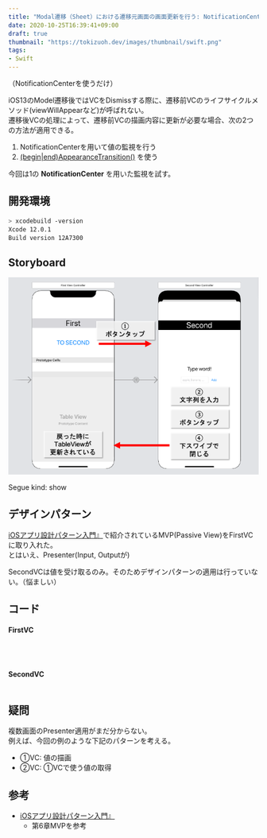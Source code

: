```yaml
---
title: "Modal遷移（Sheet）における遷移元画面の画面更新を行う: NotificationCenter編"
date: 2020-10-25T16:39:41+09:00
draft: true
thumbnail: "https://tokizuoh.dev/images/thumbnail/swift.png"
tags:
- Swift
---
```

  
（NotificationCenterを使うだけ）  
  
<!--more-->  
iOS13のModel遷移後ではVCをDismissする際に、遷移前VCのライフサイクルメソッド(viewWillAppearなど)が呼ばれない。  
遷移後VCの処理によって、遷移前VCの描画内容に更新が必要な場合、次の2つの方法が適用できる。  
  
1. NotificationCenterを用いて値の監視を行う
2. [(begin|end)AppearanceTransition()](https://tokizuoh.dev/posts/egmoxngp6yk2hh28/) を使う
  
今回は1の **NotificationCenter** を用いた監視を試す。  
  
## 開発環境
  
```bash
> xcodebuild -version 
Xcode 12.0.1
Build version 12A7300
```
  
## Storyboard
  
![](./1.png)
  
Segue kind: show  
  
## デザインパターン  
[iOSアプリ設計パターン入門』](https://peaks.cc/books/iOS_architecture)で紹介されているMVP(Passive View)をFirstVCに取り入れた。  
とはいえ、Presenter(Input, Outputが)
  
SecondVCは値を受け取るのみ。そのためデザインパターンの適用は行っていない。（悩ましい）  
  
## コード
  
#### FirstVC  
  
```swift

```
  
　
  
#### SecondVC  
  
```swift
```
  
## 疑問  
複数画面のPresenter適用がまだ分からない。  
例えば、今回の例のような下記のパターンを考える。  
  
- ①VC: 値の描画
- ②VC: ①VCで使う値の取得

## 参考  
- [iOSアプリ設計パターン入門』](https://peaks.cc/books/iOS_architecture)  
    - 第6章MVPを参考